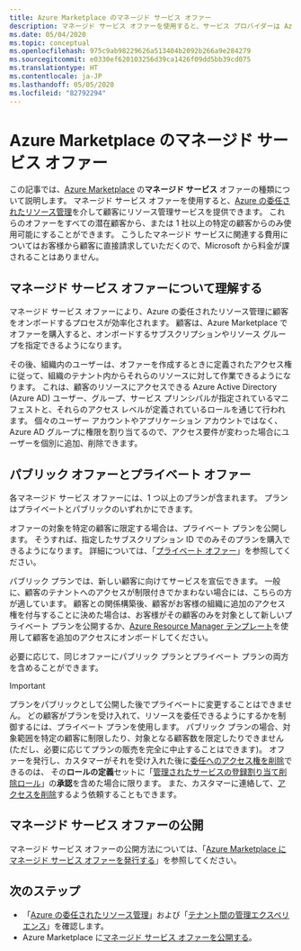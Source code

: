 ```yaml
---
title: Azure Marketplace のマネージド サービス オファー
description: マネージド サービス オファーを使用すると、サービス プロバイダーは Azure Marketplace の顧客にリソース管理オファーを販売できます。
ms.date: 05/04/2020
ms.topic: conceptual
ms.openlocfilehash: 975c9ab98229626a513404b2092b266a9e284279
ms.sourcegitcommit: e0330ef620103256d39ca1426f09dd5bb39cd075
ms.translationtype: HT
ms.contentlocale: ja-JP
ms.lasthandoff: 05/05/2020
ms.locfileid: "82792294"
---
```

# <a name="managed-service-offers-in-azure-marketplace"></a>Azure Marketplace のマネージド サービス オファー

この記事では、[Azure Marketplace](https://azuremarketplace.microsoft.com) の**マネージド サービス** オファーの種類について説明します。 マネージド サービス オファーを使用すると、[Azure の委任されたリソース管理](azure-delegated-resource-management.md)を介して顧客にリソース管理サービスを提供できます。 これらのオファーをすべての潜在顧客から、または 1 社以上の特定の顧客からのみ使用可能にすることができます。 こうしたマネージド サービスに関連する費用についてはお客様から顧客に直接請求していただくので、Microsoft から料金が課されることはありません。

## <a name="understand-managed-service-offers"></a>マネージド サービス オファーについて理解する

マネージド サービス オファーにより、Azure の委任されたリソース管理に顧客をオンボードするプロセスが効率化されます。 顧客は、Azure Marketplace でオファーを購入すると、オンボードするサブスクリプションやリソース グループを指定できるようになります。

その後、組織内のユーザーは、オファーを作成するときに定義されたアクセス権に従って、組織のテナント内からそれらのリソースに対して作業できるようになります。 これは、顧客のリソースにアクセスできる Azure Active Directory (Azure AD) ユーザー、グループ、サービス プリンシパルが指定されているマニフェストと、それらのアクセス レベルが定義されているロールを通じて行われます。 個々のユーザー アカウントやアプリケーション アカウントではなく、Azure AD グループに権限を割り当てるので、アクセス要件が変わった場合にユーザーを個別に追加、削除できます。

## <a name="public-and-private-offers"></a>パブリック オファーとプライベート オファー

各マネージド サービス オファーには、1 つ以上のプランが含まれます。 プランはプライベートとパブリックのいずれかにできます。

オファーの対象を特定の顧客に限定する場合は、プライベート プランを公開します。 そうすれば、指定したサブスクリプション ID でのみそのプランを購入できるようになります。 詳細については、「[プライベート オファー](../../marketplace/private-offers.md)」を参照してください。

パブリック プランでは、新しい顧客に向けてサービスを宣伝できます。 一般に、顧客のテナントへのアクセスが制限付きでかまわない場合には、こちらの方が適しています。 顧客との関係構築後、顧客がお客様の組織に追加のアクセス権を付与することに決めた場合は、お客様がその顧客のみを対象として新しいプライベート プランを公開するか、[Azure Resource Manager テンプレート](../how-to/onboard-customer.md)を使用して顧客を追加のアクセスにオンボードしてください。

必要に応じて、同じオファーにパブリック プランとプライベート プランの両方を含めることができます。

> [!IMPORTANT]
> プランをパブリックとして公開した後でプライベートに変更することはできません。 どの顧客がプランを受け入れて、リソースを委任できるようにするかを制御するには、プライベート プランを使用します。 パブリック プランの場合、対象範囲を特定の顧客に制限したり、対象となる顧客数を限定したりできません (ただし、必要に応じてプランの販売を完全に中止することはできます)。 オファーを発行し、カスタマーがそれを受け入れた後に[委任へのアクセス権を削除](../how-to/remove-delegation.md)できるのは、 その**ロールの定義**セットに「[管理されたサービスの登録割り当て削除ロール](../../role-based-access-control/built-in-roles.md#managed-services-registration-assignment-delete-role)」の**承認**を含めた場合に限ります。 また、カスタマーに連絡して、[アクセスを削除](../how-to/view-manage-service-providers.md#add-or-remove-service-provider-offers)するよう依頼することもできます。

## <a name="publish-managed-service-offers"></a>マネージド サービス オファーの公開

マネージド サービス オファーの公開方法については、「[Azure Marketplace にマネージド サービス オファーを発行する](../how-to/publish-managed-services-offers.md)」を参照してください。

## <a name="next-steps"></a>次のステップ

- 「[Azure の委任されたリソース管理](azure-delegated-resource-management.md)」および「[テナント間の管理エクスペリエンス](cross-tenant-management-experience.md)」を確認します。
- Azure Marketplace に[マネージド サービス オファーを公開する](../how-to/publish-managed-services-offers.md)。

